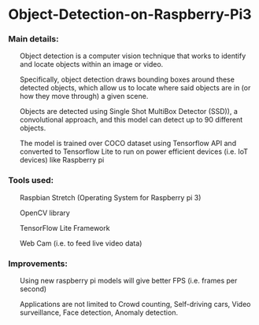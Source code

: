 # Object-Detection-on-Raspberry-Pi3

<h3>Main details:</h3>
<ul>Object detection is a computer vision technique that works to identify and locate objects within an image or video.</ul>

<ul>Specifically, object detection draws bounding boxes around these detected objects, which allow us to locate where said objects are in (or how they move through) a given scene. </ul>

<ul>Objects are detected using Single Shot MultiBox Detector (SSD)), a convolutional approach, and this model can detect up to 90 different objects. </ul>

<ul>The model is trained over COCO dataset using Tensorflow API and converted to Tensorflow Lite to run on power efficient devices (i.e. IoT devices) like Raspberry pi </ul>

<h3>Tools used:</h3>
<ul>Raspbian Stretch (Operating System for Raspberry pi 3)</ul>
<ul>OpenCV library</ul>
<ul>TensorFlow Lite Framework</ul>
<ul> Web Cam (i.e. to feed live video data) </ul>
  
<h3>Improvements:</h3>
<ul>Using new raspberry pi models will give better FPS (i.e. frames per second)</ul>
<ul>Applications are not limited to Crowd counting, Self-driving cars, Video surveillance, Face detection, Anomaly detection.</ul>




 
